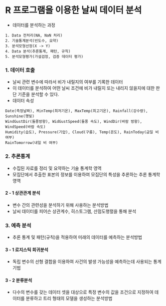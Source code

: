 # R 프로그램을 이용한 날씨 데이터 분석

- 데이터를 분석하는 과정

```
1. Data 전처리(NA, NaN 처리)
2. 기술통계분석(빈도수, 요약)
3. 분석모형선정(X -> Y)
4. Data 분석(추론통계, 패턴, 규칙)
5. 분석모형평가(가설검정, 검증 데이터 평가)
```



### 1. 데이터 호출

- 날씨 관련 변수에 따라서 비가 내릴지의 여부를 기록한 데이터
- 이 데이터를 분석하여 어떤 날씨 조건에 비가 내릴지 또는 내리지 않을지에 대한 판단 기준을 분석할 수 있다.
- 데이터 속성

```
Date(측정날짜), MinTemp(최저기온), MaxTemp(최고기온), Rainfall(강수량), Sunshine(햇빛)
WindGustDir(돌풍방향), WidGustSpeed(돌풍 속도), WindDir(바람 방향), WindSpeed(바람 속도)
Humidity(습도), Pressure(기압), Cloud(구름), Temp(온도), RainToday(금일 비 여부)
RainTomorrow(내일 비 여부)
```



### 2. 추론통계

- 수집된 자료를 정리 및 요약하는 기술 통계학 영역
- 모집단에서 추출한 표본의 정보를 이용하여 모집단의 특성을 추론하는 추론 통계학 영역



#### 2 - 1 상관관계 분석

- 변수 간의 관련성을 분석하기 위해 사용하는 분석방법
- 날씨 데이터를 피어슨 상관계수, 히스토그램, 산점도행렬을 통해 분석



### 3. 예측 분석

- 추론 통계 및 패턴(규칙)을 적용하여 미래의 데이터를 예측하는 분석방법



#### 3 - 1 로지스틱 회귀분석

- 독립 변수의 선형 결합을 이용하여 사건의 발생 가능성을 예측하는데 사용되는 통계 기법



#### 3 - 2 분류분석

- 다수의 변수를 갖는 데이터 셋을 대상으로 특정 변수의 값을 조건으로 지정하여 데이터를 분류하고 트리 형태의 모델을 생성하는 분석방법

